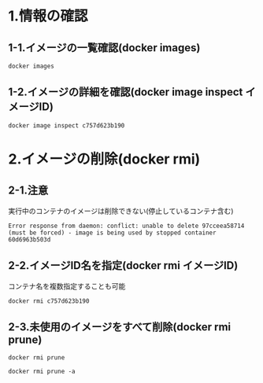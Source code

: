 # 1.情報の確認

## 1-1.イメージの一覧確認(docker images)

```
docker images
```

## 1-2.イメージの詳細を確認(docker image inspect イメージID)

```
docker image inspect c757d623b190
```

# 2.イメージの削除(docker rmi)

## 2-1.注意

実行中のコンテナのイメージは削除できない(停止しているコンテナ含む)

```
Error response from daemon: conflict: unable to delete 97cceea58714 (must be forced) - image is being used by stopped container 60d6963b503d
```

## 2-2.イメージID名を指定(docker rmi イメージID)

コンテナ名を複数指定することも可能

```
docker rmi c757d623b190
```

## 2-3.未使用のイメージをすべて削除(docker rmi prune)

```
docker rmi prune
```

```
docker rmi prune -a
```
